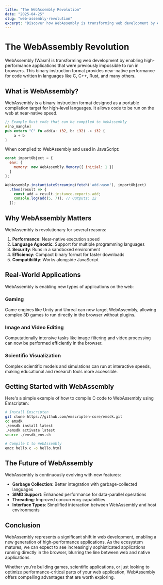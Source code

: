 ```yaml
---
title: "The WebAssembly Revolution"
date: "2025-04-25"
slug: "web-assembly-revolution"
excerpt: "Discover how WebAssembly is transforming web development by enabling high-performance applications that were previously impossible in browsers."
---
```


# The WebAssembly Revolution

WebAssembly (Wasm) is transforming web development by enabling high-performance applications that were previously impossible to run in browsers. This binary instruction format provides near-native performance for code written in languages like C, C++, Rust, and many others.

## What is WebAssembly?

WebAssembly is a binary instruction format designed as a portable compilation target for high-level languages. It allows code to be run on the web at near-native speed.

```rust
// Example Rust code that can be compiled to WebAssembly
#[no_mangle]
pub extern "C" fn add(a: i32, b: i32) -> i32 {
    a + b
}
```

When compiled to WebAssembly and used in JavaScript:

```javascript
const importObject = {
  env: {
    memory: new WebAssembly.Memory({ initial: 1 })
  }
};

WebAssembly.instantiateStreaming(fetch('add.wasm'), importObject)
  .then(result => {
    const add = result.instance.exports.add;
    console.log(add(5, 7)); // Outputs: 12
  });
```

## Why WebAssembly Matters

WebAssembly is revolutionary for several reasons:

1. **Performance**: Near-native execution speed
2. **Language Agnostic**: Support for multiple programming languages
3. **Security**: Runs in a sandboxed environment
4. **Efficiency**: Compact binary format for faster downloads
5. **Compatibility**: Works alongside JavaScript

## Real-World Applications

WebAssembly is enabling new types of applications on the web:

### Gaming

Game engines like Unity and Unreal can now target WebAssembly, allowing complex 3D games to run directly in the browser without plugins.

### Image and Video Editing

Computationally intensive tasks like image filtering and video processing can now be performed efficiently in the browser.

### Scientific Visualization

Complex scientific models and simulations can run at interactive speeds, making educational and research tools more accessible.

## Getting Started with WebAssembly

Here's a simple example of how to compile C code to WebAssembly using Emscripten:

```bash
# Install Emscripten
git clone https://github.com/emscripten-core/emsdk.git
cd emsdk
./emsdk install latest
./emsdk activate latest
source ./emsdk_env.sh

# Compile C to WebAssembly
emcc hello.c -o hello.html
```

## The Future of WebAssembly

WebAssembly is continuously evolving with new features:

- **Garbage Collection**: Better integration with garbage-collected languages
- **SIMD Support**: Enhanced performance for data-parallel operations
- **Threading**: Improved concurrency capabilities
- **Interface Types**: Simplified interaction between WebAssembly and host environments

## Conclusion

WebAssembly represents a significant shift in web development, enabling a new generation of high-performance applications. As the ecosystem matures, we can expect to see increasingly sophisticated applications running directly in the browser, blurring the line between web and native applications.

Whether you're building games, scientific applications, or just looking to optimize performance-critical parts of your web application, WebAssembly offers compelling advantages that are worth exploring.